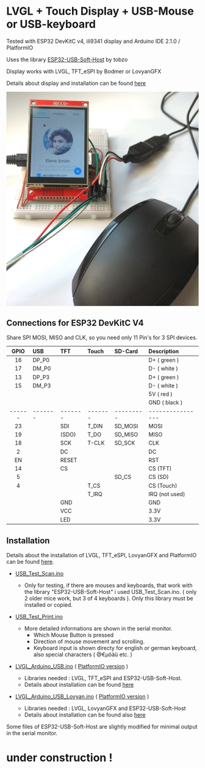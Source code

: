 # LVGL + Touch Display + USB-Mouse or USB-keyboard

Tested with ESP32 DevKitC v4, ili9341 display and Arduino IDE 2.1.0 / PlatformIO

Uses the library [ESP32-USB-Soft-Host](https://github.com/tobozo/ESP32-USB-Soft-Host) by tobzo

Display works with LVGL, TFT_eSPI by Bodmer or LovyanGFX

Details about display and installation can be found [here](https://github.com/mboehmerm/Touch-Display-ili9341-320x240)

![cursor_01.jpg](pictures/cursor_01.jpg)

## Connections for ESP32 DevKitC V4

Share SPI MOSI, MISO and CLK, so you need only 11 Pin's for 3 SPI devices.

| GPIO | USB   | TFT   | Touch | SD-Card | Description    |
| :--: | :---- | :---- | :---- | :------ | :------------- |
| 16   | DP_P0 |       |       |         | D+  ( green )  |
| 17   | DM_P0 |       |       |         | D-  ( white )  |
| 13   | DP_P3 |       |       |         | D+  ( green )  |
| 15   | DM_P3 |       |       |         | D-  ( white )  |
|      |       |       |       |         | 5V  ( red )    |
|      |       |       |       |         | GND ( black )  |
|------|-------|-------|-------|---------|----------------|
| 23   |       | SDI   | T_DIN | SD_MOSI | MOSI           |
| 19   |       |(SDO)  | T_DO  | SD_MISO | MISO           |
| 18   |       | SCK   | T-CLK | SD_SCK  | CLK            |
|  2   |       | DC    |       |         | DC             |
| EN   |       | RESET |       |         | RST            |
| 14   |       | CS    |       |         | CS  (TFT)      |
|  5   |       |       |       | SD_CS   | CS  (SD)       |
|  4   |       |       | T_CS  |         | CS  (Touch)    |
|      |       |       | T_IRQ |         | IRQ (not used) |
|      |       | GND   |       |         | GND            |
|      |       | VCC   |       |         | 3.3V           |
|      |       | LED   |       |         | 3.3V           |


## Installation

Details about the installation  of LVGL, TFT_eSPI, LovyanGFX and PlatformIO can be found [here](https://github.com/mboehmerm/Touch-Display-ili9341-320x240).

- [USB_Test_Scan.ino](Arduino/USB_Test_Scan/USB_Test_Scan.ino)
  - Only for testing, if there are mouses and keyboards, that work with the library "ESP32-USB-Soft-Host" i used USB_Test_Scan.ino. ( only 2 older mice work, but 3 of 4 keyboards ). Only this library must be installed or copied.
- [USB_Test_Print.ino](Arduino/USB_Test_Print/USB_Test_Print.ino)
  - More detailed informations are shown in the serial monitor.  
    - Which Mouse Button is pressed
    - Direction of mouse movement and scrolling.
    - Keyboard input is shown directy for english or german keyboard, also special characters ( @€µöäü etc. )
- [LVGL_Arduino_USB.ino](Arduino/LVGL_Arduino_USB/LVGL_Arduino_USB.ino) ( [PlatformIO version](PlatformIO/LVGL_Demo_USB) )
  - Libraries needed : LVGL, TFT_eSPI and ESP32-USB-Soft-Host.
  - Details about installation can be found [here](https://github.com/mboehmerm/Touch-Display-ili9341-320x240)  

- [LVGL_Arduino_USB_Lovyan.ino](Arduino/LVGL_Arduino_USB_Lovyan/LVGL_Arduino_USB_Lovyan.ino) ( [PlatformIO version](PlatformIO/LVGL_Demo_USB) )
  - Libraries needed : LVGL, LovyanGFX and ESP32-USB-Soft-Host
  - Details about installation can be found also [here](https://github.com/mboehmerm/Touch-Display-ili9341-320x240)  


Some files of ESP32-USB-Soft-Host are slightly modified for minimal output in the serial monitor.

# under construction !
